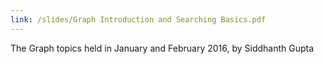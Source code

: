 ```yaml
---
link: /slides/Graph Introduction and Searching Basics.pdf
---
```

The Graph topics held in January and February 2016, by Siddhanth Gupta
